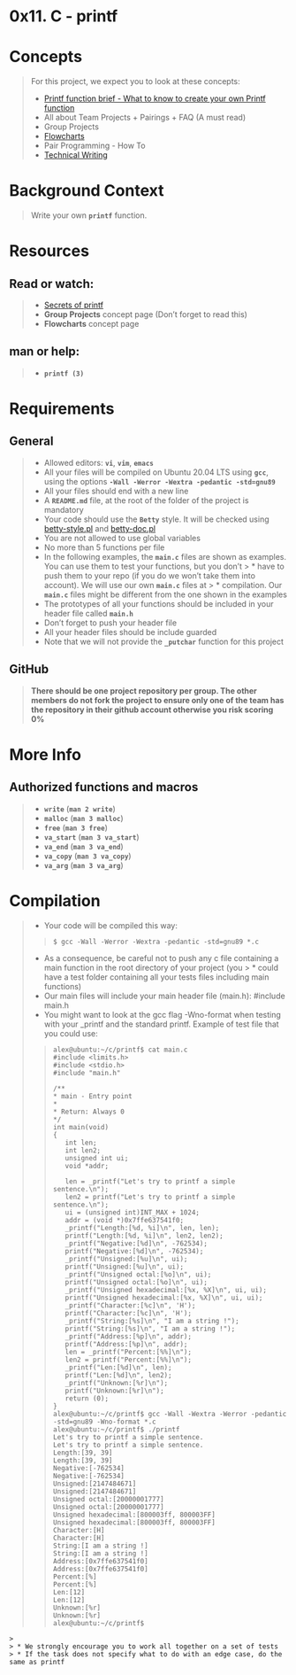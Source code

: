 # 0x11. C - printf

# Concepts
> For this project, we expect you to look at these concepts:
> * [Printf function brief - What to know to create your own Printf function](/Concepts/Printf-function-brief_What-to-know-to-create-your-own-Printf-function.md)
> * All about Team Projects + Pairings + FAQ (A must read)
> * Group Projects
> * [Flowcharts](/Concepts/Flowcharts.md)
> * Pair Programming - How To
> * [Technical Writing](/Concepts/Technical_Writing.md)

# Background Context
> Write your own **`printf`** function.

# Resources
## Read or watch:
> * [Secrets of printf](https://www.academia.edu/10297206/Secrets_of_printf_)
> * **Group Projects** concept page (Don’t forget to read this)
> * **Flowcharts** concept page
## man or help:
> * **`printf (3)`**

# Requirements
## General
> * Allowed editors: **`vi`**, **`vim`**, **`emacs`**
> * All your files will be compiled on Ubuntu 20.04 LTS using **`gcc`**, using the options **`-Wall -Werror -Wextra -pedantic -std=gnu89`**
> * All your files should end with a new line
> * A **`README.md`** file, at the root of the folder of the project is mandatory
> * Your code should use the **`Betty`** style. It will be checked using [betty-style.pl](https://github.com/alx-tools/Betty/blob/master/betty-style.pl) and [betty-doc.pl](https://github.com/alx-tools/Betty/blob/master/betty-doc.pl)
> * You are not allowed to use global variables
> * No more than 5 functions per file
> * In the following examples, the **`main.c`** files are shown as examples. You can use them to test your functions, but you don’t > * have to push them to your repo (if you do we won’t take them into account). We will use our own **`main.c`** files at > * compilation. Our **`main.c`** files might be different from the one shown in the examples
> * The prototypes of all your functions should be included in your header file called **`main.h`**
> * Don’t forget to push your header file
> * All your header files should be include guarded
> * Note that we will not provide the **`_putchar`** function for this project

## GitHub
> **There should be one project repository per group. The other members do not fork the project to ensure only one of the team has the repository in their github account otherwise you risk scoring 0%**

# More Info
## Authorized functions and macros
> * **`write`** (**`man 2 write`**)
> * **`malloc`** (**`man 3 malloc`**)
> * **`free`** (**`man 3 free`**)
> * **`va_start`** (**`man 3 va_start`**)
> * **`va_end`** (**`man 3 va_end`**)
> * **`va_copy`** (**`man 3 va_copy`**)
> * **`va_arg`** (**`man 3 va_arg`**)

# Compilation
> * Your code will be compiled this way:
>> ``` $ gcc -Wall -Werror -Wextra -pedantic -std=gnu89 *.c ```
> * As a consequence, be careful not to push any c file containing a main function in the root directory of your project (you > * could have a test folder containing all your tests files including main functions)
> * Our main files will include your main header file (main.h): #include main.h
> * You might want to look at the gcc flag -Wno-format when testing with your _printf and the standard printf. Example of test file that you could use:
>>```
>> alex@ubuntu:~/c/printf$ cat main.c 
>> #include <limits.h>
>> #include <stdio.h>
>> #include "main.h"
>>
>> /**
>> * main - Entry point
>> *
>> * Return: Always 0
>> */
>> int main(void)
>> {
>>    int len;
>>    int len2;
>>    unsigned int ui;
>>    void *addr;
>>
>>    len = _printf("Let's try to printf a simple sentence.\n");
>>    len2 = printf("Let's try to printf a simple sentence.\n");
>>    ui = (unsigned int)INT_MAX + 1024;
>>    addr = (void *)0x7ffe637541f0;
>>    _printf("Length:[%d, %i]\n", len, len);
>>    printf("Length:[%d, %i]\n", len2, len2);
>>    _printf("Negative:[%d]\n", -762534);
>>    printf("Negative:[%d]\n", -762534);
>>    _printf("Unsigned:[%u]\n", ui);
>>    printf("Unsigned:[%u]\n", ui);
>>    _printf("Unsigned octal:[%o]\n", ui);
>>    printf("Unsigned octal:[%o]\n", ui);
>>    _printf("Unsigned hexadecimal:[%x, %X]\n", ui, ui);
>>    printf("Unsigned hexadecimal:[%x, %X]\n", ui, ui);
>>    _printf("Character:[%c]\n", 'H');
>>    printf("Character:[%c]\n", 'H');
>>    _printf("String:[%s]\n", "I am a string !");
>>    printf("String:[%s]\n", "I am a string !");
>>    _printf("Address:[%p]\n", addr);
>>    printf("Address:[%p]\n", addr);
>>    len = _printf("Percent:[%%]\n");
>>    len2 = printf("Percent:[%%]\n");
>>    _printf("Len:[%d]\n", len);
>>    printf("Len:[%d]\n", len2);
>>    _printf("Unknown:[%r]\n");
>>    printf("Unknown:[%r]\n");
>>    return (0);
>> }
>> alex@ubuntu:~/c/printf$ gcc -Wall -Wextra -Werror -pedantic -std=gnu89 -Wno-format *.c
>> alex@ubuntu:~/c/printf$ ./printf
>> Let's try to printf a simple sentence.
>> Let's try to printf a simple sentence.
>> Length:[39, 39]
>> Length:[39, 39]
>> Negative:[-762534]
>> Negative:[-762534]
>> Unsigned:[2147484671]
>> Unsigned:[2147484671]
>> Unsigned octal:[20000001777]
>> Unsigned octal:[20000001777]
>> Unsigned hexadecimal:[800003ff, 800003FF]
>> Unsigned hexadecimal:[800003ff, 800003FF]
>> Character:[H]
>> Character:[H]
>> String:[I am a string !]
>> String:[I am a string !]
>> Address:[0x7ffe637541f0]
>> Address:[0x7ffe637541f0]
>> Percent:[%]
>> Percent:[%]
>> Len:[12]
>> Len:[12]
>> Unknown:[%r]
>> Unknown:[%r]
>> alex@ubuntu:~/c/printf$
```
>
> * We strongly encourage you to work all together on a set of tests
> * If the task does not specify what to do with an edge case, do the same as printf


